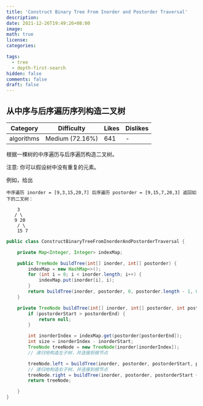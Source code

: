 ```yaml
---
title: 'Construct Binary Tree From Inorder and Postorder Traversal'
description:
date: 2021-12-26T19:49:26+08:00
image:
math: true
license:
categories:

tags:
  - tree
  - depth-first-search
hidden: false
comments: false
draft: false
---
```


## 从中序与后序遍历序列构造二叉树

| Category   | Difficulty      | Likes | Dislikes |
| ---------- | --------------- | ----- | -------- |
| algorithms | Medium (72.16%) | 641   | -        |

根据一棵树的中序遍历与后序遍历构造二叉树。

注意: 你可以假设树中没有重复的元素。

例如，给出

```
中序遍历 inorder = [9,3,15,20,7] 后序遍历 postorder = [9,15,7,20,3] 返回如下的二叉树：

    3
   / \
   9 20
    / \
    15 7
```

```java
public class ConstructBinaryTreeFromInorderAndPostorderTraversal {

    private Map<Integer, Integer> indexMap;

    public TreeNode buildTree(int[] inorder, int[] postorder) {
        indexMap = new HashMap<>();
        for (int i = 0; i < inorder.length; i++) {
            indexMap.put(inorder[i], i);
        }
        return buildTree(inorder, postorder, 0, postorder.length - 1, 0, inorder.length - 1);
    }

    private TreeNode buildTree(int[] inorder, int[] postorder, int postorderStart, int postorderEnd, int inorderStart, int inorderEnd) {
        if (postorderStart > postorderEnd) {
            return null;
        }

        int inorderIndex = indexMap.get(postorder[postorderEnd]);
        int size = inorderIndex - inorderStart;
        TreeNode treeNode = new TreeNode(inorder[inorderIndex]);
        // 递归地构造左子树，并连接到根节点

        treeNode.left = buildTree(inorder, postorder, postorderStart, postorderStart + size - 1, inorderStart, inorderIndex - 1);
        // 递归地构造右子树，并连接到根节点
        treeNode.right = buildTree(inorder, postorder, postorderStart + size, postorderEnd - 1, inorderIndex + 1, inorderEnd);
        return treeNode;

    }
}

```

